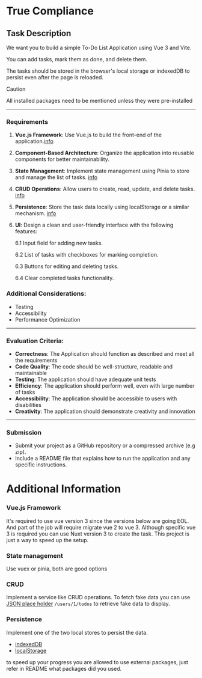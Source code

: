 # True Compliance

## Task Description
We want you to build a simple To-Do List Application using Vue 3 and Vite. 

You can add tasks, mark them as done, and delete them. 

The tasks should be stored in the browser's local storage or indexedDB to persist even after the page is reloaded.

>[!CAUTION]
> All installed packages need to be mentioned unless they were pre-installed

---
### Requirements
1. **Vue.js Framework**: Use Vue.js to build the front-end of the application.[info](#vuejs-framework)

2. **Component-Based Architecture**: Organize the application into reusable components for better maintainability. 

3. **State Management**: Implement state management using Pinia to store and manage the list of tasks. [info](#state-management)

4. **CRUD Operations**: Allow users to create, read, update, and delete tasks. [info](#crud)
   
5. **Persistence**: Store the task data locally using localStorage or a similar mechanism. [info](#persistence)

6. **UI**: Design a clean and user-friendly interface with the following features:

    6.1 Input field for adding new tasks.

    6.2 List of tasks with checkboxes for marking completion.

    6.3 Buttons for editing and deleting tasks.

    6.4 Clear completed tasks functionality.

### Additional Considerations:
- Testing
- Accessibility
- Performance Optimization
---
### Evaluation Criteria:
- **Correctness**: The Application should function as described and meet all the requirements
- **Code Quality**: The code should be well-structure, readable and maintainable
- **Testing**: The application should have adequate unit tests
- **Efficiency**: The application should perform well, even with large number of tasks
- **Accessibility**: The application should be accessible to users with disabilities
- **Creativity**: The application should demonstrate creativity and innovation

---
### Submission 

- Submit your project as a GitHub repository or a compressed archive (e.g zip).
- Include a README file that explains how to run the application and any specific instructions.


# Additional Information

### Vue.js Framework
It's required to use vue version 3 since the versions below are going EOL.
And part of the job will require migrate vue 2 to vue 3. 
Although specific vue 3 is required you can use Nuxt version 3 to create the task.
This project is just a way to speed up the setup.

### State management
Use vuex or pinia, both are good options

### CRUD

Implement a service like CRUD operations. To fetch fake data you can use [JSON place holder](https://jsonplaceholder.typicode.com/guide/) `/users/1/todos` to retrieve fake data to display.

### Persistence

Implement one of the two local stores to persist the data.

- [indexedDB](https://developer.mozilla.org/en-US/docs/Web/API/IndexedDB_API)
- [localStorage](https://developer.mozilla.org/en-US/docs/Web/API/Window/localStorage)

to speed up your progress you are allowed to use external packages, just refer in README what packages did you used.